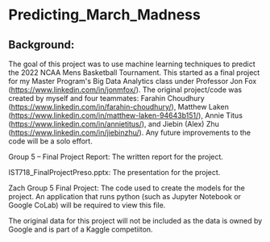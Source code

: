# Predicting_March_Madness

## Background: 

The goal of this project was to use machine learning techniques to predict the 2022 NCAA Mens Basketball Tournament. This started as a final project for my Master Program's Big Data Analytics class under Professor Jon Fox (https://www.linkedin.com/in/jonmfox/). The original project/code was created by myself and four teammates: Farahin Choudhury (https://www.linkedin.com/in/farahin-choudhury/), Matthew Laken (https://www.linkedin.com/in/matthew-laken-94643b151/), Annie Titus (https://www.linkedin.com/in/annietitus/), and Jiebin (Alex) Zhu (https://www.linkedin.com/in/jiebinzhu/). Any future improvements to the code will be a solo effort. 

Group 5 – Final Project Report: The written report for the project.

IST718_FinalProjectPreso.pptx: The presentation for the project.

Zach Group 5 Final Project: The code used to create the models for the project. An application that runs python (such as Jupyter Notebook or Google CoLab) will be required to view this file. 

The original data for this project will not be included as the data is owned by Google and is part of a Kaggle competiiton. 
